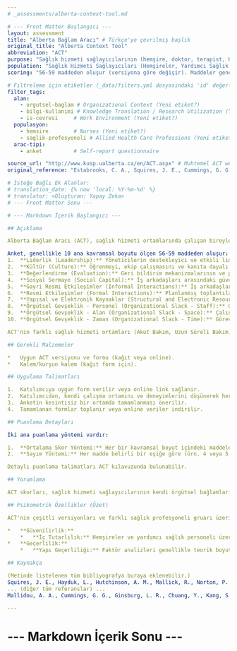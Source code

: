 ```yaml
---
# _assessments/alberta-context-tool.md

# --- Front Matter Başlangıcı ---
layout: assessment
title: "Alberta Bağlam Aracı" # Türkçe'ye çevrilmiş başlık
original_title: "Alberta Context Tool"
abbreviation: "ACT"
purpose: "Sağlık hizmeti sağlayıcılarının (hemşire, doktor, terapist, HCA vb.) çalıştıkları örgütsel bağlam algısını 8 boyut (liderlik, kültür, değerlendirme, sosyal sermaye, etkileşimler, kaynaklar, örgütsel gevşeklik) üzerinden değerlendirir. Kanıta dayalı uygulamaların kullanımını etkileyen faktörleri belirlemeyi amaçlar."
population: "Sağlık Hizmeti Sağlayıcıları (Hemşireler, Yardımcı Sağlık Personeli, Doktorlar, Yöneticiler vb. - Farklı bakım ortamları için versiyonları vardır: Akut Bakım, Uzun Süreli Bakım, Evde Bakım)."
scoring: "56-59 maddeden oluşur (versiyona göre değişir). Maddeler genellikle 5'li Likert tipi skala (Kesinlikle Katılmıyorum - Kesinlikle Katılıyorum veya Hiçbir Zaman - Neredeyse Her Zaman) ile puanlanır. Her bir 8-10 kavramsal boyut için ortalama skor veya kodlanmış sayım skoru hesaplanabilir."

# Filtreleme için etiketler (_data/filters.yml dosyasındaki 'id' değerleri kullanılacak)
filter_tags:
  alan:
    - orgutsel-baglam # Organizational Context (Yeni etiket?)
    - bilgi-kullanimi # Knowledge Translation / Research Utilization (Yeni etiket?)
    - is-cevresi     # Work Environment (Yeni etiket?)
  populasyon:
    - hemsire        # Nurses (Yeni etiket?)
    - saglik-profesyoneli # Allied Health Care Professions (Yeni etiket?)
  arac-tipi:
    - anket          # Self-report questionnaire

source_url: "http://www.kusp.ualberta.ca/en/ACT.aspx" # Muhtemel ACT web sitesi
original_reference: "Estabrooks, C. A., Squires, J. E., Cummings, G. G., Birdsell, J. M., & Norton, P. G. (2009). “Development and assessment of the Alberta Context Tool.” BMC Health Services Research, 9234." # Geliştirme makalesi.

# İsteğe Bağlı Ek Alanlar:
# translation_date: {% now 'local: %Y-%m-%d' %}
# translator: <Oluşturan: Yapay Zeka>
# --- Front Matter Sonu ---

# --- Markdown İçerik Başlangıcı ---

## Açıklama

Alberta Bağlam Aracı (ACT), sağlık hizmeti ortamlarında çalışan bireylerin, kendi örgütsel bağlamlarına ilişkin algılarını ölçmek için tasarlanmış çok boyutlu bir ankettir. Örgütsel bağlamın, kanıta dayalı uygulamaların benimsenmesini ve sürdürülmesini (bilgi çevirisi veya araştırma kullanımı olarak da bilinir) kolaylaştıran veya engelleyen kritik bir faktör olduğu düşünülmektedir. ACT, bu bağlamı oluşturan temel kavramları değerlendirmeyi amaçlar.

Anket, genellikle 10 ana kavramsal boyutu ölçen 56-59 maddeden oluşur:
1.  **Liderlik (Leadership):** Yöneticilerin destekleyici ve etkili liderlik davranışları.
2.  **Kültür (Culture):** Öğrenmeyi, ekip çalışmasını ve kanıta dayalı uygulamayı destekleyen bir çalışma ortamı kültürü.
3.  **Değerlendirme (Evaluation):** Geri bildirim mekanizmalarının ve performans değerlendirmesinin varlığı ve kullanımı.
4.  **Sosyal Sermaye (Social Capital):** İş arkadaşları arasındaki güven, işbirliği ve karşılıklı destek düzeyi.
5.  **Gayri Resmi Etkileşimler (Informal Interactions):** İş arkadaşlarıyla bilgi ve deneyim paylaşımı için spontane fırsatlar.
6.  **Resmi Etkileşimler (Formal Interactions):** Planlanmış toplantılar, eğitimler gibi yapılandırılmış bilgi paylaşım mekanizmaları.
7.  **Yapısal ve Elektronik Kaynaklar (Structural and Electronic Resources):** Bilgiye erişim için mevcut olan fiziksel (kütüphane vb.) ve elektronik (veritabanları, internet) kaynaklar.
8.  **Örgütsel Gevşeklik - Personel (Organizational Slack - Staff):** Görevleri tamamlamak için yeterli sayıda ve yetkinlikte personel bulunması.
9.  **Örgütsel Gevşeklik - Alan (Organizational Slack - Space):** Çalışmak için yeterli fiziksel alanın bulunması.
10. **Örgütsel Gevşeklik - Zaman (Organizational Slack - Time):** Görevleri tamamlamak ve yeni şeyler öğrenmek için yeterli zamanın bulunması.

ACT'nin farklı sağlık hizmeti ortamları (Akut Bakım, Uzun Süreli Bakım, Evde Bakım) ve farklı sağlayıcı gruarı (Hemşireler, Sağlık Bakım Yardımcıları, Doktorlar, Yardımcı Sağlık Personeli, Uzmanlar, Yöneticiler) için özelleştirilmiş versiyonları bulunmaktadır. Maddeler genellikle 5'li Likert tipi skala ile (örn. Kesinlikle Katılmıyorum - Kesinlikle Katılıyorum) puanlanır.

## Gerekli Malzemeler

*   Uygun ACT versiyonu ve formu (kağıt veya online).
*   Kalem/kurşun kalem (kağıt form için).

## Uygulama Talimatları

1.  Katılımcıya uygun form verilir veya online link sağlanır.
2.  Katılımcıdan, kendi çalışma ortamını ve deneyimlerini düşünerek her bir maddeye yanıt vermesi istenir.
3.  Anketin kesintisiz bir ortamda tamamlanması önerilir.
4.  Tamamlanan formlar toplanır veya online veriler indirilir.

## Puanlama Detayları

İki ana puanlama yöntemi vardır:

1.  **Ortalama Skor Yöntemi:** Her bir kavramsal boyut içindeki maddelerin skorları toplanır ve madde sayısına bölünerek o boyut için bir ortalama skor (1-5 arası) elde edilir. Yüksek skor genellikle daha olumlu bir bağlam algısını gösterir.
2.  **Sayım Yöntemi:** Her madde belirli bir eşiğe göre (örn. 4 veya 5 puan alanlar) kodlanır (1=olumlu, 0=olumsuz) ve her boyut için olumlu yanıtların sayısı veya yüzdesi hesaplanır.

Detaylı puanlama talimatları ACT kılavuzunda bulunabilir.

## Yorumlama

ACT skorları, sağlık hizmeti sağlayıcılarının kendi örgütsel bağlamlarının farklı boyutlarını nasıl algıladıklarını gösterir. Farklı boyutlardaki güçlü ve zayıf yönler belirlenebilir. Bu bilgi, kanıta dayalı uygulamaların yaygınlaştırılmasını hedefleyen müdahalelerin planlanmasında kullanılabilir. Örneğin, liderlik veya kültür skorları düşükse, bu alanlara yönelik iyileştirme stratejileri geliştirilebilir. Araştırmalarda, ACT boyutlarının araştırma kullanımı (kanıt kullanımı) ile ilişkili olduğu gösterilmiştir.

## Psikometrik Özellikler (Özet)

ACT'nin çeşitli versiyonları ve farklı sağlık profesyoneli gruarı üzerinde psikometrik analizler yapılmıştır.

*   **Güvenilirlik:**
    *   **İç Tutarlılık:** Hemşireler ve yardımcı sağlık personeli üzerinde yapılan çalışmalarda, çoğu boyut için iç tutarlılık (Cronbach's alpha) **Yeterli** ile **Mükemmel** arasında bulunmuştur (genellikle >0.70). Ancak, "Formal Etkileşimler" ve bazen "Kültür", "Sosyal Sermaye", "Örgütsel Gevşeklik - Alan" gibi boyutların iç tutarlılığı bazı çalışmalarda **Zayıf** (<0.70) çıkabilmektedir.
*   **Geçerlilik:**
    *   **Yapı Geçerliliği:** Faktör analizleri genellikle teorik boyut yapısını desteklemektedir, ancak bazı maddelerin farklı faktörlere yüklenebildiği veya bazı boyutların iç tutarlılığının düşük olduğu görülmüştür. ACT boyutlarının, araştırma kullanımı (enstrümantal ve kavramsal) düzeyleri ile istatistiksel olarak anlamlı ilişkiler gösterdiği bulunmuştur, bu da yapı geçerliliğini destekler.

## Kaynakça

(Metinde listelenen tüm bibliyografya buraya eklenebilir.)
Squires, J. E., Hayduk, L., Hutchinson, A. M., Mallick, R., Norton, P. G., Cummings, G. G., & Estabrooks, C. A. (2015). “Reliability and Validity of the Alberta Context Tool (ACT) with Professional Nurses: Findings from a Multi-Study Analysis.” Plos ONE, 10(6), 1-17.
... (diğer tüm referanslar) ...
Mallidou, A. A., Cummings, G. G., Ginsburg, L. R., Chuang, Y., Kang, S., Norton, P. G., & Estabrooks, C. A. (2011). “Staff, space, and time as dimensions of organizational slack: a psychometric assessment.” Health Care Management Review, 36(3), 252-264.

---
```

# --- Markdown İçerik Sonu ---